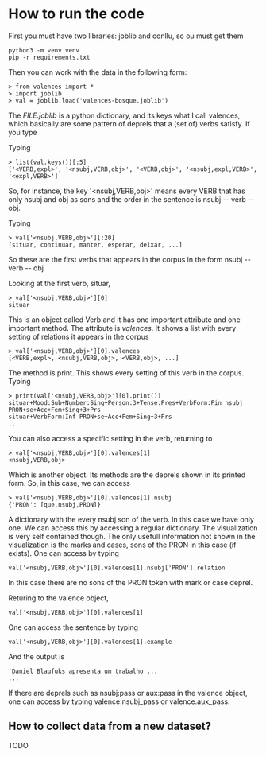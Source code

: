 # How to run the code

First you must have two libraries: joblib and conllu, so ou must get them

    python3 -m venv venv
    pip -r requirements.txt
	

Then you can work with the data in the following form:


    > from valences import *
    > import joblib
    > val = joblib.load('valences-bosque.joblib')

The *FILE.joblib* is a python dictionary, and its keys what I call
valences, which basically are some pattern of deprels that a (set of)
verbs satisfy. If you type

Typing

    > list(val.keys())[:5]
	['<VERB,expl>', '<nsubj,VERB,obj>', '<VERB,obj>', '<nsubj,expl,VERB>', '<expl,VERB>']

So, for instance, the key '<nsubj,VERB,obj>' means every VERB that has
only nsubj and obj as sons and the order in the sentence is nsubj --
verb -- obj.

Typing

    > val['<nsubj,VERB,obj>'][:20]
    [situar, continuar, manter, esperar, deixar, ...]

So these are the first verbs that appears in the corpus in the form
nsubj -- verb -- obj

Looking at the first verb, situar,

    > val['<nsubj,VERB,obj>'][0]
    situar

This is an object called Verb and it has one important attribute and
one important method. The attribute is *valences*. It shows a list
with every setting of relations it appears in the corpus


    > val['<nsubj,VERB,obj>'][0].valences
    [<VERB,expl>, <nsubj,VERB,obj>, <VERB,obj>, ...]

The method is print. This shows every setting of this verb in the
corpus. Typing

    > print(val['<nsubj,VERB,obj>'][0].print())
    situar+Mood:Sub+Number:Sing+Person:3+Tense:Pres+VerbForm:Fin nsubj PRON+se+Acc+Fem+Sing+3+Prs
    situar+VerbForm:Inf PRON+se+Acc+Fem+Sing+3+Prs
	...

You can also access a specific setting in the verb, returning to

    > val['<nsubj,VERB,obj>'][0].valences[1]
	<nsubj,VERB,obj>

Which is another object. Its methods are the deprels shown in its printed form. So, in this case, we can access 

    > val['<nsubj,VERB,obj>'][0].valences[1].nsubj
    {'PRON': [que,nsubj,PRON]}

A dictionary with the every nsubj son of the verb. In this case we
have only one. We can access this by accessing a regular
dictionary. The visualization is very self contained though. The only
usefull information not shown in the visualization is the marks and
cases, sons of the PRON in this case (if exists). One can access by
typing

```
val['<nsubj,VERB,obj>'][0].valences[1].nsubj['PRON'].relation
```

In this case there are no sons of the PRON token with mark or case deprel.

Returing to the valence object, 

```
val['<nsubj,VERB,obj>'][0].valences[1]
```

One can access the sentence by typing

```
val['<nsubj,VERB,obj>'][0].valences[1].example
```

And the output is

    'Daniel Blaufuks apresenta um trabalho ...
	...

If there are deprels such as nsubj:pass or aux:pass in the valence
object, one can access by typing valence.nsubj_pass or
valence.aux_pass.

## How to collect data from a new dataset?

TODO
